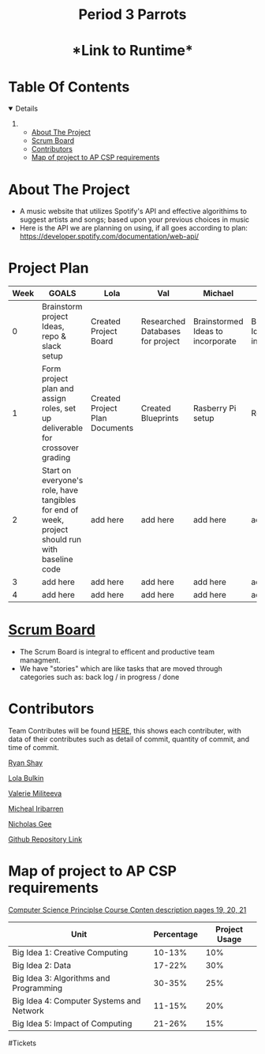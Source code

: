 <!-- PROJECT LOGO -->
<h1 align="center">Period 3 Parrots</h1>
<h1 align="center">*Link to Runtime*</h1>

<!-- TABLE OF CONTENTS -->
# Table Of Contents
<details open="open">
  <ol>
    <li>
      <ul>
          <li><a href="#about-the-project">About The Project</a></li> 
          <li><a href="#scrum-board">Scrum Board</a></li>
          <li><a href="#contributors">Contributors</a></li>
          <li><a href="#map-of-project-to-ap-csp-requirements">Map of project to AP CSP requirements</a></li>
      <ul>
    </li>
  </ol>
  </ol>
</details>



# About The Project
 -  A music website that utilizes Spotify's API and effective algorithims to suggest artists and songs; based upon your previous choices in music 
 -  Here is the API we are planning on using, if all goes according to plan: https://developer.spotify.com/documentation/web-api/

# Project Plan
| Week | GOALS | Lola | Val | Michael | Nick | Ryan |
| ------------- | ------------- | ----------- | ----------- | ----------- | ----------- | ----------- |
|  0| Brainstorm project Ideas, repo & slack setup | Created Project Board | Researched Databases for project | Brainstormed Ideas to incorporate| Brainstormed Ideas to incorporate | Created Repo and Scrum Team set-up |
|  1| Form project plan and assign roles, set up deliverable for crossover grading | Created Project Plan Documents | Created Blueprints| Rasberry Pi setup | Routes setup |  Flowchart and Blueprints |
|  2| Start on everyone's role, have tangibles for end of week, project should run with baseline code | add here | add here | add here | add here | add here |
|  3| add here| add here | add here | add here | add here | add here |
|  4| add here | add here | add here | add here | add here | add here |
# [Scrum Board](https://github.com/MaxVukovich/P2Lions/projects/1?fullscreen=true)
 - The Scrum Board is integral to efficent and productive team managment. 
 - We have "stories" which are like tasks that are moved through categories such as: back log / in progress / done

# Contributors
Team Contributes will be found [HERE](https://github.com/ryanshay18/P3Parrots/graphs/contributors), this shows each contributer, with data of their contributes such as detail of commit, quantity of commit, and time of commit.

[Ryan Shay](https://github.com/ryanshay18)

[Lola Bulkin](https://github.com/lolabulkin)

[Valerie Militeeva](https://github.com/valeriemiliteeva)

[Micheal Iribarren](https://github.com/MICHEALIRIBARREN)

[Nicholas Gee](https://github.com/1855495)

[Github Repository Link](https://github.com/ryanshay18/P3Parrots)

# Map of project to AP CSP requirements
[Computer Science Principlse Course Cpnten description pages 19, 20, 21](https://apcentral.collegeboard.org/pdf/ap-computer-science-principles-course-and-exam-description.pdf?course=ap-computer-science-principles)

| Unit | Percentage | Project Usage |
| ------------- | ----------- | ----------- |
|  Big Idea 1: Creative Computing | 10-13% | 10% |
|  Big Idea 2: Data | 17-22% | 30% |
|  Big Idea 3: Algorithms and Programming | 30-35% | 25% |
|  Big Idea 4: Computer Systems and Network | 11-15% | 20% |
|  Big Idea 5: Impact of Computing | 21-26% | 15% |

#Tickets
<!-- # Previous Assignments -->
<!-- Can add previous stuff you did here -->


